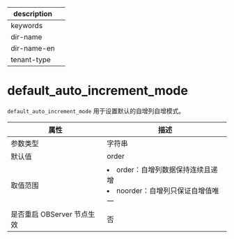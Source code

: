 |description||
|---|---|
|keywords||
|dir-name||
|dir-name-en||
|tenant-type||

# default_auto_increment_mode

`default_auto_increment_mode` 用于设置默认的自增列自增模式。

| **属性** | **描述** |
| --- | --- |
| 参数类型 | 字符串  |
| 默认值 | order |
| 取值范围 | <li>order：自增列数据保持连续且递增<li>noorder：自增列只保证自增值唯一 |
| 是否重启 OBServer 节点生效 | 否 |
